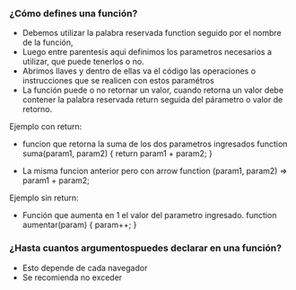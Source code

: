 ### ¿Cómo defines una función? ###
- Debemos utilizar la palabra reservada function seguido por el nombre de la función, 
- Luego entre parentesis aqui definimos los parametros necesarios a utilizar, que puede tenerlos o no.
- Abrimos llaves y dentro de ellas va el código las operaciones o instrucciones que se realicen con estos paramétros
- La función puede o no retornar un valor, cuando retorna un valor debe contener la palabra reservada return seguida del párametro o valor de retorno.
 
Ejemplo con return:

- funcion que retorna la suma de los dos parametros ingresados
    function suma(param1, param2) {
        return param1 + param2;
    }

- La misma funcion anterior pero con arrow function
    (param1, param2) => param1 + param2;

Ejemplo sin return:

- Función que aumenta en 1 el valor del parametro ingresado.
    function aumentar(param) {
        param++;
    }


### ¿Hasta cuantos argumentospuedes declarar en una función? ###
- Esto depende de cada navegador
- Se recomienda no exceder 